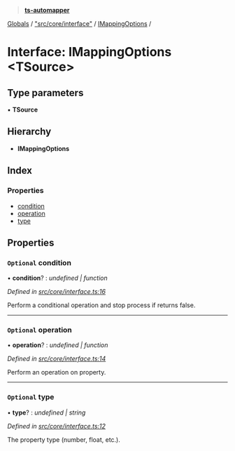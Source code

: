> **[ts-automapper](../README.md)**

[Globals](../globals.md) / ["src/core/interface"](../modules/_src_core_interface_.md) / [IMappingOptions](_src_core_interface_.imappingoptions.md) /

# Interface: IMappingOptions <**TSource**>

## Type parameters

▪ **TSource**

## Hierarchy

* **IMappingOptions**

## Index

### Properties

* [condition](_src_core_interface_.imappingoptions.md#optional-condition)
* [operation](_src_core_interface_.imappingoptions.md#optional-operation)
* [type](_src_core_interface_.imappingoptions.md#optional-type)

## Properties

### `Optional` condition

• **condition**? : *undefined | function*

*Defined in [src/core/interface.ts:16](https://github.com/MADEiN83/ts-automapper/blob/bac2dd4/src/core/interface.ts#L16)*

Perform a conditional operation and stop process if returns false.

___

### `Optional` operation

• **operation**? : *undefined | function*

*Defined in [src/core/interface.ts:14](https://github.com/MADEiN83/ts-automapper/blob/bac2dd4/src/core/interface.ts#L14)*

Perform an operation on property.

___

### `Optional` type

• **type**? : *undefined | string*

*Defined in [src/core/interface.ts:12](https://github.com/MADEiN83/ts-automapper/blob/bac2dd4/src/core/interface.ts#L12)*

The property type (number, float, etc.).